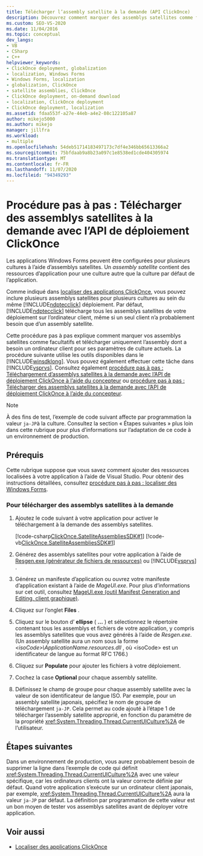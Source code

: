 ```yaml
---
title: Télécharger l’assembly satellite à la demande (API ClickOnce)
description: Découvrez comment marquer des assemblys satellites comme facultatifs et télécharger uniquement l’assembly dont a besoin un ordinateur client pour ses paramètres de culture actuels.
ms.custom: SEO-VS-2020
ms.date: 11/04/2016
ms.topic: conceptual
dev_langs:
- VB
- CSharp
- C++
helpviewer_keywords:
- ClickOnce deployment, globalization
- localization, Windows Forms
- Windows Forms, localization
- globalization, ClickOnce
- satellite assemblies, ClickOnce
- ClickOnce deployment, on-demand download
- localization, ClickOnce deployment
- ClickOnce deployment, localization
ms.assetid: fdaa553f-a27e-44eb-a4e2-08c122105a87
author: mikejo5000
ms.author: mikejo
manager: jillfra
ms.workload:
- multiple
ms.openlocfilehash: 54deb51714183497173c7df4e346bb65613366a2
ms.sourcegitcommit: 75bfdaab9a8b23a097c1e8538ed1cde404305974
ms.translationtype: MT
ms.contentlocale: fr-FR
ms.lasthandoff: 11/07/2020
ms.locfileid: "94349293"
---
```

# <a name="walkthrough-download-satellite-assemblies-on-demand-with-the-clickonce-deployment-api"></a>Procédure pas à pas : Télécharger des assemblys satellites à la demande avec l’API de déploiement ClickOnce
Les applications Windows Forms peuvent être configurées pour plusieurs cultures à l’aide d’assemblys satellites. Un *assembly satellite* contient des ressources d’application pour une culture autre que la culture par défaut de l’application.

 Comme indiqué dans [localiser des applications ClickOnce](../deployment/localizing-clickonce-applications.md), vous pouvez inclure plusieurs assemblys satellites pour plusieurs cultures au sein du même [!INCLUDE[ndptecclick](../deployment/includes/ndptecclick_md.md)] déploiement. Par défaut, [!INCLUDE[ndptecclick](../deployment/includes/ndptecclick_md.md)] télécharge tous les assemblys satellites de votre déploiement sur l’ordinateur client, même si un seul client n’a probablement besoin que d’un assembly satellite.

 Cette procédure pas à pas explique comment marquer vos assemblys satellites comme facultatifs et télécharger uniquement l’assembly dont a besoin un ordinateur client pour ses paramètres de culture actuels. La procédure suivante utilise les outils disponibles dans le [!INCLUDE[winsdklong](../deployment/includes/winsdklong_md.md)]. Vous pouvez également effectuer cette tâche dans [!INCLUDE[vsprvs](../code-quality/includes/vsprvs_md.md)].  Consultez également [procédure pas à pas : Téléchargement d’assemblys satellites à la demande avec l’API de déploiement ClickOnce à l’aide du concepteur](/previous-versions/visualstudio/visual-studio-2012/ms366788(v=vs.110)) ou [procédure pas à pas : Télécharger des assemblys satellites à la demande avec l’API de déploiement ClickOnce à l’aide du concepteur](/previous-versions/visualstudio/visual-studio-2013/ms366788(v=vs.120)).

> [!NOTE]
> À des fins de test, l’exemple de code suivant affecte par programmation la valeur `ja-JP`à la culture. Consultez la section « Étapes suivantes » plus loin dans cette rubrique pour plus d’informations sur l’adaptation de ce code à un environnement de production.

## <a name="prerequisites"></a>Prérequis
 Cette rubrique suppose que vous savez comment ajouter des ressources localisées à votre application à l’aide de Visual Studio. Pour obtenir des instructions détaillées, consultez [procédure pas à pas : localiser des Windows Forms](/previous-versions/visualstudio/visual-studio-2010/y99d1cd3(v=vs.100)).

### <a name="to-download-satellite-assemblies-on-demand"></a>Pour télécharger des assemblys satellites à la demande

1. Ajoutez le code suivant à votre application pour activer le téléchargement à la demande des assemblys satellites.

    [!code-csharp[ClickOnce.SatelliteAssembliesSDK#1](../deployment/codesnippet/CSharp/walkthrough-downloading-satellite-assemblies-on-demand-with-the-clickonce-deployment-api_1.cs)]
    [!code-vb[ClickOnce.SatelliteAssembliesSDK#1](../deployment/codesnippet/VisualBasic/walkthrough-downloading-satellite-assemblies-on-demand-with-the-clickonce-deployment-api_1.vb)]

2. Générez des assemblys satellites pour votre application à l’aide de [Resgen.exe (générateur de fichiers de ressources)](/dotnet/framework/tools/resgen-exe-resource-file-generator) ou [!INCLUDE[vsprvs](../code-quality/includes/vsprvs_md.md)] .

3. Générez un manifeste d’application ou ouvrez votre manifeste d’application existant à l’aide de *MageUI.exe*. Pour plus d’informations sur cet outil, consultez [MageUI.exe (outil Manifest Generation and Editing, client graphique)](/dotnet/framework/tools/mageui-exe-manifest-generation-and-editing-tool-graphical-client).

4. Cliquez sur l’onglet **Files** .

5. Cliquez sur le bouton d’ **ellipse** ( **...** ) et sélectionnez le répertoire contenant tous les assemblys et fichiers de votre application, y compris les assemblys satellites que vous avez générés à l’aide de *Resgen.exe*. (Un assembly satellite aura un nom sous la forme *\<isoCode>\ApplicationName.resources.dll* , où \<isoCode> est un identificateur de langue au format RFC 1766.)

6. Cliquez sur **Populate** pour ajouter les fichiers à votre déploiement.

7. Cochez la case **Optional** pour chaque assembly satellite.

8. Définissez le champ de groupe pour chaque assembly satellite avec la valeur de son identificateur de langue ISO. Par exemple, pour un assembly satellite japonais, spécifiez le nom de groupe de téléchargement `ja-JP`. Cela permet au code ajouté à l’étape 1 de télécharger l’assembly satellite approprié, en fonction du paramètre de la propriété <xref:System.Threading.Thread.CurrentUICulture%2A> de l’utilisateur.

## <a name="next-steps"></a>Étapes suivantes
 Dans un environnement de production, vous aurez probablement besoin de supprimer la ligne dans l’exemple de code qui définit <xref:System.Threading.Thread.CurrentUICulture%2A> avec une valeur spécifique, car les ordinateurs clients ont la valeur correcte définie par défaut. Quand votre application s’exécute sur un ordinateur client japonais, par exemple, <xref:System.Threading.Thread.CurrentUICulture%2A> aura la valeur `ja-JP` par défaut. La définition par programmation de cette valeur est un bon moyen de tester vos assemblys satellites avant de déployer votre application.

## <a name="see-also"></a>Voir aussi
- [Localiser des applications ClickOnce](../deployment/localizing-clickonce-applications.md)
